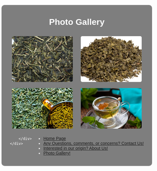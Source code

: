 <!DOCTYPE html>
<html lang="en">
<head>
    <meta charset="UTF-8">
    <meta name="viewport" content="width=device-width, initial-scale=1.0">
    <title>Photo Gallery</title>
    <style>
        body {
            font-family: Arial, sans-serif;
            margin: 0;
            padding: 0;
            background-image: url('2690293634_8557a484b1_b.jpg'); 
            background-size: cover;
            background-position: center;
            color: white;
        }
        .container {
            width: 90%;
            margin: 50px auto;
            padding: 20px;
            background-color: rgba(0, 0, 0, 0.5); 
            border-radius: 10px;
            box-shadow: 0 0 20px rgba(255, 255, 255, 0.3); 
            position: relative;
            overflow: hidden;
        }
        h1, h2, h3, h4, h5, h6 {
            text-align: center;
            margin-top: 20px;
        }
        .gallery {
            display: flex;
            flex-wrap: wrap;
            justify-content: space-around;
            margin-top: 20px;
        }
        .gallery img {
            width: 200px;
            margin: 10px; 
            border-radius: 5px; 
        }
    </style>
</head>
<body>
    <div class="container">
        <h1>Photo Gallery</h1>
        <div class="gallery">
            <img src="Green_tea_Kukicha.jpg" alt="Green_tea_Kukicha.jpg">
            <img src="Twinings_gunpowder_green_tea.jpg" alt="Twinings_gunpowder_green_tea.jpg">
            <img src="preview16 (1).jpg" alt="preview16 (1).jpg">
            <img src="tea-candy-green-tea-black-tea.jpg" alt="tea-candy-green-tea-black-tea.jpg">
    
        </div>
    </div>
</body>
  <ul>
            <li><a href="https://kenzie-nice.github.io/Losingtrack_of_theseSites.io/">Home Page</a></li>
            <li><a href="https://kenzie-nice.github.io/Contactpage.io/">Any Questions, comments, or concerns? Contact Us!</a></li>
            <li><a href="https://kenzie-nice.github.io/About_us.io/">Interested in our origin? About Us!</a></li>
               <li><a href="https://kenzie-nice.github.io/Gallery.io/">Photo Gallery!</a></li>
        </ul>
</html>
